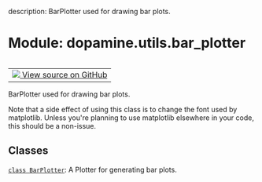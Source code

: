 description: BarPlotter used for drawing bar plots.

<div itemscope itemtype="http://developers.google.com/ReferenceObject">
<meta itemprop="name" content="dopamine.utils.bar_plotter" />
<meta itemprop="path" content="Stable" />
</div>

# Module: dopamine.utils.bar_plotter

<!-- Insert buttons and diff -->

<table class="tfo-notebook-buttons tfo-api nocontent" align="left">
<td>
  <a target="_blank" href="https://github.com/google/dopamine/tree/master/dopamine/utils/bar_plotter.py">
    <img src="https://www.tensorflow.org/images/GitHub-Mark-32px.png" />
    View source on GitHub
  </a>
</td>
</table>



BarPlotter used for drawing bar plots.


Note that a side effect of using this class is to change the font used by
matplotlib. Unless you're planning to use matplotlib elsewhere in your code,
this should be a non-issue.

## Classes

[`class BarPlotter`](../../dopamine/utils/bar_plotter/BarPlotter.md): A Plotter for generating bar plots.

